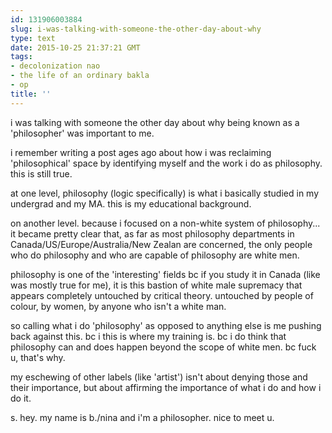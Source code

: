 ```yaml
---
id: 131906003884
slug: i-was-talking-with-someone-the-other-day-about-why
type: text
date: 2015-10-25 21:37:21 GMT
tags:
- decolonization nao
- the life of an ordinary bakla
- op
title: ''
---
```

i was talking with someone the other day about why being known as a 'philosopher' was important to me.

i remember writing a post ages ago about how i was reclaiming 'philosophical' space by identifying myself and the work i do as philosophy. this is still true.

at one level, philosophy (logic specifically) is what i basically studied in my undergrad and my MA. this is my educational background.

on another level. because i focused on a non-white system of philosophy... it became pretty clear that, as far as most philosophy departments in Canada/US/Europe/Australia/New Zealan are concerned, the only people who do philosophy and who are capable of philosophy are white men.

philosophy is one of the 'interesting' fields bc if you study it in Canada (like was mostly true for me), it is this bastion of white male supremacy that appears completely untouched by critical theory. untouched by people of colour, by women, by anyone who isn't a white man.

so calling what i do 'philosophy' as opposed to anything else is me pushing back against this. bc i this is where my training is. bc i do think that philosophy can and does happen beyond the scope of white men. bc fuck u, that's why.

my eschewing of other labels (like 'artist') isn't about denying those and their importance, but about affirming the importance of what i do and how i do it.

s. hey. my name is b./nina and i'm a philosopher. nice to meet u.